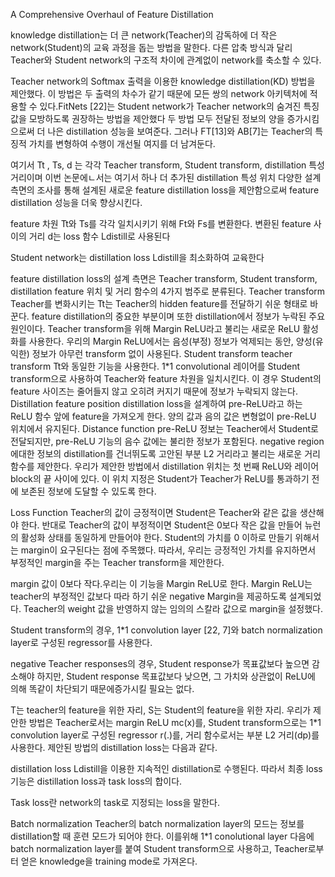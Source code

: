 A Comprehensive Overhaul of Feature Distillation


knowledge distillation는 더 큰 network(Teacher)의 감독하에 더 작은 network(Student)의 교육 과정을 돕는 방법을 말한다. 다른 압축 방식과 달리 Teacher와 Student network의 구조적 차이에 관계없이 network를 축소할 수 있다.


Teacher network의 Softmax 출력을 이용한 knowledge distillation(KD) 방법을 제안했다. 이 방법은 두 출력의 차수가 같기 때문에 모든 쌍의 network 아키텍처에 적용할 수 있다.FitNets [22]는 Student network가 Teacher network의 숨겨진 특징 값을 모방하도록 권장하는 방법을 제안했다
두 방법 모두 전달된 정보의 양을 증가시킴으로써 더 나은 distillation 성능을 보여준다. 그러나 FT[13]와 AB[7]는 Teacher의 특징적 가치를 변형하여 수행이 개선될 여지를 더 남겨둔다.



여기서 Tt , Ts, d 는 각각 Teacher transform, Student transform, distillation 특성 거리이며 이번 논문에ㄴ서는 여기서 하나 더 추가된 distillation 특성 위치 다양한 설계 측면의 조사를 통해 설계된 새로운 feature distillation loss을 제안함으로써 feature distillation 성능을 더욱 향상시킨다. 

feature 차원 Tt와 Ts를 각각 일치시키기 위해 Ft와 Fs를 변환한다. 변환된 feature 사이의 거리 d는 loss 함수 Ldistill로 사용된다

Student network는 distillation loss Ldistill을 최소화하여 교육한다

feature distillation loss의 설계 측면은 Teacher transform, Student transform, distillation feature 위치 및 거리 함수의 4가지 범주로 분류된다.
Teacher transform 
Teacher를 변화시키는 Tt는 Teacher의 hidden feature를 전달하기 쉬운 형태로 바꾼다.
feature distillation의 중요한 부분이며 또한 distillation에서 정보가 누락된 주요 원인이다.
Teacher transform을 위해 Margin ReLU라고 불리는 새로운 ReLU 활성화를 사용한다. 우리의 Margin ReLU에서는 음성(부정) 정보가 억제되는 동안, 양성(유익한) 정보가 아무런 transform 없이 사용된다.
Student transform
teacher transform Tt와 동일한 기능을 사용한다.
1*1 convolutional 레이어를 Student transform으로 사용하여 Teacher와 feature 차원을 일치시킨다. 이 경우 Student의 feature 사이즈는 줄어들지 않고 오히려 커지기 때문에 정보가 누락되지 않는다.
Distillation feature position
distillation loss을 설계하여 pre-ReLU라고 하는 ReLU 함수 앞에 feature을 가져오게 한다. 양의 값과 음의 값은 변형없이 pre-ReLU 위치에서 유지된다.
Distance function
pre-ReLU 정보는 Teacher에서 Student로 전달되지만, pre-ReLU 기능의 음수 값에는 불리한 정보가 포함된다.
negative region에대한 정보의 distillation를 건너뛰도록 고안된 부분 L2 거리라고 불리는 새로운 거리 함수를 제안한다.
우리가 제안한 방법에서 distillation 위치는 첫 번째 ReLU와 레이어 block의 끝 사이에 있다. 이 위치 지정은 Student가 Teacher가 ReLU를 통과하기 전에 보존된 정보에 도달할 수 있도록 한다. 




Loss Function
Teacher의 값이 긍정적이면 Student은 Teacher와 같은 값을 생산해야 한다. 반대로 Teacher의 값이 부정적이면 Student은 0보다 작은 값을 만들어 뉴런의 활성화 상태를 동일하게 만들어야 한다.
Student의 가치를 0 이하로 만들기 위해서는 margin이 요구된다는 점에 주목했다. 따라서, 우리는 긍정적인 가치를 유지하면서 부정적인 margin을 주는 Teacher transform을 제안한다.



margin 값이 0보다 작다.우리는 이 기능을 Margin ReLU로 한다. Margin ReLU는 teacher의 부정적인 값보다 따라 하기 쉬운 negative Margin을 제공하도록 설계되었다. Teacher의 weight 값을 반영하지 않는 임의의 스칼라 값으로 margin을 설정했다.

Student transform의 경우, 1*1 convolution layer [22, 7]와 batch normalization layer로 구성된 regressor를 사용한다.

negative Teacher responses의 경우, Student response가 목표값보다 높으면 감소해야 하지만, Student response 목표값보다 낮으면, 그 가치와 상관없이 ReLU에 의해 똑같이 차단되기 때문에증가시킬 필요는 없다.


T는 teacher의 feature을 위한 자리, S는 Student의 feature을 위한 자리. 우리가 제안한 방법은 Teacher로서는 margin ReLU mc(x)를, Student transform으로는 1*1 convolution layer로 구성된 regressor r(.)를, 거리 함수로서는 부분 L2 거리(dp)를 사용한다. 제안된 방법의 distillation loss는 다음과 같다.
 
distillation loss Ldistill을 이용한 지속적인 distillation로 수행된다. 따라서 최종 loss 기능은 distillation loss과 task loss의 합이다.
 
Task loss란 network의 task로 지정되는 loss을 말한다.


Batch normalization
Teacher의 batch normalization layer의 모드는 정보를 distillation할 때 훈련 모드가 되어야 한다. 이를위해 1*1 conolutional layer 다음에 batch normalization layer를 붙여 Student transform으로 사용하고, Teacher로부터 얻은 knowledge을 training mode로 가져온다.

